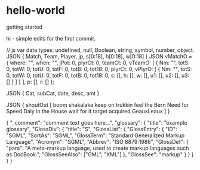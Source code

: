 # hello-world
getting started

hi - simple edits for the first commit.

// js var data types:  undefined, null, Boolean, string, symbol, number, object.
JSON { Match, Team, Player, jp, s[0:18], h[0:18], w[0:18] }
JSON vMatchO = { where: "", when: "", jPot: 0, plyrCt: 0, teamCt: 0, 
    vTeamO: [ { Nm: "", totS: 0, totW: 0, totU: 0, totF: 0, totB: 0, tot18: 0, plyrCt: 0, 
                  vPlyrO: [ {  Nm: "", totS: 0, totW: 0, totU: 0, totF: 0, totB: 0, tot18: 0, 
                             s: [], h: [], w: [], u1: [], u2: [], u3: [] } ]
             } ], 
          p: [], r: []
  };

JSON { Cat, subCat, date, desc, amt }

JSON { shoutOut [
boom shakalaka
keep on trukkin
feel the Bern
Need for Speed
Daly in the House
wait for it
target acquired
GeauxLeaux
] }

{
   "_comment": "comment text goes here...",
   "glossary": {
      "title": "example glossary",
      "GlossDiv": {
         "title": "S",
         "GlossList": {
            "GlossEntry": {
               "ID": "SGML",
               "SortAs": "SGML",
               "GlossTerm": "Standard Generalized Markup Language",
               "Acronym": "SGML",
               "Abbrev": "ISO 8879:1986",
               "GlossDef": {
                  "para": "A meta-markup language, used to create markup languages such as DocBook.",
                  "GlossSeeAlso": ["GML", "XML"]
               },
               "GlossSee": "markup"
            }
         }
      }
   }
}

